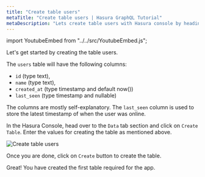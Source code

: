 ```yaml
---
title: "Create table users"
metaTitle: "Create table users | Hasura GraphQL Tutorial"
metaDescription: "Lets create table users with Hasura console by heading to Data tab and clicking on Create table"
---
```


import YoutubeEmbed from "../../src/YoutubeEmbed.js";

<YoutubeEmbed link="https://www.youtube.com/embed/YLRYrEgJRA0" />

Let's get started by creating the table users.

The `users` table will have the following columns:

- `id` (type text), 
- `name` (type text), 
- `created_at` (type timestamp and default now())
- `last_seen` (type timestamp and nullable)

The columns are mostly self-explanatory. The `last_seen` column is used to store the latest timestamp of when the user was online.

In the Hasura Console, head over to the `Data` tab section and click on `Create Table`. Enter the values for creating the table as mentioned above.

![Create table users](https://graphql-engine-cdn.hasura.io/learn-hasura/assets/graphql-hasura/create-table-users.png)

Once you are done, click on `Create` button to create the table.

Great! You have created the first table required for the app.